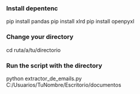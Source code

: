 ### Install depentenc

pip install pandas
pip install xlrd
pip install openpyxl

### Change your directory

cd ruta/a/tu/directorio

### Run the script with the directory

python extractor_de_emails.py C:/Usuarios/TuNombre/Escritorio/documentos
